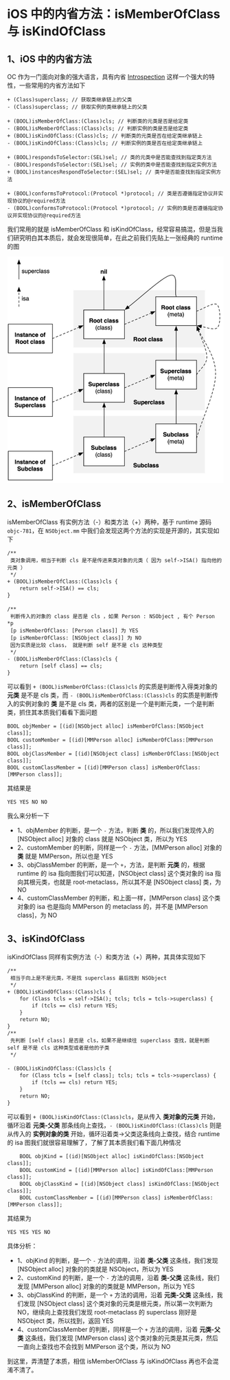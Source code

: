 # iOS 中的内省方法：isMemberOfClass 与 isKindOfClass 
## 1、iOS 中的内省方法
OC 作为一门面向对象的强大语言，具有内省 [Introspection](https://developer.apple.com/library/archive/documentation/General/Conceptual/CocoaEncyclopedia/Introspection/Introspection.html) 这样一个强大的特性，一些常用的内省方法如下
```objc
+ (Class)superclass; // 获取类继承链上的父类
- (Class)superclass; // 获取实例的类继承链上的父类

+ (BOOL)isMemberOfClass:(Class)cls; // 判断类的元类是否是给定类
- (BOOL)isMemberOfClass:(Class)cls; // 判断实例的类是否是给定类
+ (BOOL)isKindOfClass:(Class)cls; // 判断类的元类是否在给定类继承链上
- (BOOL)isKindOfClass:(Class)cls; // 判断实例的类是否在给定类继承链上

+ (BOOL)respondsToSelector:(SEL)sel; // 类的元类中是否能查找到指定类方法
- (BOOL)respondsToSelector:(SEL)sel; // 实例的类中是否能查找到指定实例方法
+ (BOOL)instancesRespondToSelector:(SEL)sel; // 类中是否能查找到指定实例方法

+ (BOOL)conformsToProtocol:(Protocol *)protocol; // 类是否遵循指定协议并实现协议的@required方法
- (BOOL)conformsToProtocol:(Protocol *)protocol; // 实例的类是否遵循指定协议并实现协议的@required方法
```
我们常用的就是 isMemberOfClass 和 isKindOfClass，经常容易搞混，但是当我们研究明白其本质后，就会发现很简单，在此之前我们先贴上一张经典的 runtime 的图

![](https://github.com/loveway/Knowledge/blob/master/image/runtime_isa.png?raw=true)

## 2、isMemberOfClass
isMemberOfClass 有实例方法（-）和类方法（+）两种，基于 runtime 源码 `objc-781`，在 `NSObject.mm` 中我们会发现这两个方法的实现是开源的，其实现如下
```objc
/**
 类对象调用，相当于判断 cls 是不是传进来类对象的元类（ 因为 self->ISA() 指向他的元类 ）
 */
+ (BOOL)isMemberOfClass:(Class)cls {
    return self->ISA() == cls;
}

/**
 判断传入的对象的 class 是否是 cls ，如果 Person : NSObject , 有个 Person *p
 [p isMemberOfClass: [Person class]] 为 YES
 [p isMemberOfClass: [NSObject class]] 为 NO
 因为实质是比较 class， 就是判断 self 是不是 cls 这种类型
 */
- (BOOL)isMemberOfClass:(Class)cls {
    return [self class] == cls;
}
```
可以看到 `+ (BOOL)isMemberOfClass:(Class)cls` 的实质是判断传入得类对象的 **元类** 是不是 cls 类，而 `- (BOOL)isMemberOfClass:(Class)cls` 的实质是判断传入的实例对象的 **类** 是不是 cls 类，两者的区别是一个是判断元类，一个是判断类，抓住其本质我们看看下面问题
```OBJC
BOOL objMember = [(id)[NSObject alloc] isMemberOfClass:[NSObject class]];
BOOL customMember = [(id)[MMPerson alloc] isMemberOfClass:[MMPerson class]];
BOOL objClassMember = [(id)[NSObject class] isMemberOfClass:[NSObject class]];
BOOL customClassMember = [(id)[MMPerson class] isMemberOfClass:[MMPerson class]];
```
其结果是
```objc
YES YES NO NO
```
我么来分析一下
* 1、objMember 的判断，是一个 `-` 方法，判断 **类** 的，所以我们发现传入的 [NSObject alloc] 对象的 class 就是 NSObject 类，所以为 YES
* 2、customMember 的判断，同样是一个 `-` 方法，[MMPerson alloc] 对象的 **类** 就是 MMPerson，所以也是 YES
* 3、objClassMember 的判断，是一个 `+`，方法，是判断 **元类** 的，根据 runtime 的 isa 指向图我们可以知道，[NSObject class] 这个类对象的 isa 指向其根元类，也就是 root-metaclass，所以其不是 [NSObject class] 类，为 NO
* 4、customClassMember 的判断，和上面一样，[MMPerson class] 这个类对象的 isa 也是指向  MMPerson 的 metaclass 的，并不是 [MMPerson class]，为 NO

## 3、isKindOfClass
isKindOfClass 同样有实例方法（-）和类方法（+）两种，其具体实现如下
```objc
/**
 相当于向上是不是元类，不是找 superclass 最后找到 NSObject
 */
+ (BOOL)isKindOfClass:(Class)cls {
    for (Class tcls = self->ISA(); tcls; tcls = tcls->superclass) {
        if (tcls == cls) return YES;
    }
    return NO;
}
/**
 先判断 [self class] 是否是 cls，如果不是继续往 superclass 查找，就是判断 self 是不是 cls 这种类型或者是他的子类
 */

- (BOOL)isKindOfClass:(Class)cls {
    for (Class tcls = [self class]; tcls; tcls = tcls->superclass) {
        if (tcls == cls) return YES;
    }
    return NO;
}
```
可以看到 `+ (BOOL)isKindOfClass:(Class)cls`，是从传入 **类对象的元类** 开始，循环沿着 **元类-父类** 那条线向上查找，`- (BOOL)isKindOfClass:(Class)cls` 则是从传入的 **实例对象的类** 开始，循环沿着类->父类这条线向上查找，结合 runtime 的 isa 图我们就很容易理解了，了解了其本质我们看下面几种情况
```objc
    BOOL objKind = [(id)[NSObject alloc] isKindOfClass:[NSObject class]];
    BOOL customKind = [(id)[MMPerson alloc] isKindOfClass:[MMPerson class]];
    BOOL objClassKind = [(id)[NSObject class] isKindOfClass:[NSObject class]];
    BOOL customClassMember = [(id)[MMPerson class] isMemberOfClass:[MMPerson class]];
```
其结果为
```OBJC
YES YES YES NO
```
具体分析：
* 1、objKind 的判断，是一个 `-` 方法的调用，沿着 **类-父类** 这条线，我们发现 [NSObject alloc] 对象的的类就是 NSObject，所以为 YES
* 2、customKind 的判断，是一个 `-` 方法的调用，沿着 **类-父类** 这条线，我们发现 [MMPerson alloc] 对象的的类就是 MMPerson，所以为 YES
* 3、objClassKind 的判断，是一个 `+` 方法的调用，沿着 **元类-父类** 这条线，我们发现 [NSObject class] 这个类对象的元类是根元类，所以第一次判断为 NO，继续向上查找我们发现 root-metaclass 的 superclass 刚好是 NSObject 类，所以找到，返回 YES
* 4、customClassMember 的判断，同样是一个 `+` 方法的调用，沿着 **元类-父类** 这条线，我们发现 [MMPerson class] 这个类对象的元类是其元类，然后一直向上查找也不会找到 MMPerson 这个类，所以为 NO

到这里，弄清楚了本质，相信 isMemberOfClass 与 isKindOfClass 再也不会混淆不清了。
